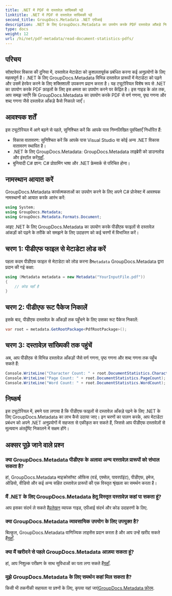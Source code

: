 ```yaml
---
title: .NET में PDF से दस्तावेज़ सांख्यिकी पढ़ें
linktitle: .NET में PDF से दस्तावेज़ सांख्यिकी पढ़ें
second_title: GroupDocs.Metadata .NET एपीआई
description: .NET के लिए GroupDocs.Metadata का उपयोग करके PDF दस्तावेज़ आँकड़े निकालना सीखें। अपने दस्तावेज़ प्रबंधन क्षमताओं को सहजता से बढ़ाएँ।
type: docs
weight: 12
url: /hi/net/pdf-metadata/read-document-statistics-pdfs/
---
```

## परिचय
सॉफ़्टवेयर विकास की दुनिया में, दस्तावेज़ मेटाडेटा को कुशलतापूर्वक प्रबंधित करना कई अनुप्रयोगों के लिए महत्वपूर्ण है। .NET के लिए GroupDocs.Metadata विभिन्न दस्तावेज़ प्रारूपों में मेटाडेटा को पढ़ने और उसमें हेरफेर करने के लिए शक्तिशाली उपकरण प्रदान करता है। यह ट्यूटोरियल विशेष रूप से .NET का उपयोग करके PDF फ़ाइलों के लिए इस क्षमता का उपयोग करने पर केंद्रित है। इस गाइड के अंत तक, आप समझ जाएँगे कि GroupDocs.Metadata का उपयोग करके PDF से वर्ण गणना, पृष्ठ गणना और शब्द गणना जैसे दस्तावेज़ आँकड़े कैसे निकाले जाएँ।
## आवश्यक शर्तें
इस ट्यूटोरियल में आगे बढ़ने से पहले, सुनिश्चित करें कि आपके पास निम्नलिखित पूर्वापेक्षाएँ निर्धारित हैं:
- विकास वातावरण: सुनिश्चित करें कि आपके पास Visual Studio या कोई अन्य .NET विकास वातावरण स्थापित है।
-  .NET के लिए GroupDocs.Metadata: GroupDocs.Metadata लाइब्रेरी को डाउनलोड और इंस्टॉल करें[यहाँ](https://releases.groupdocs.com/metadata/net/).
- बुनियादी C# ज्ञान: C# प्रोग्रामिंग भाषा और .NET फ्रेमवर्क से परिचित होना।

## नामस्थान आयात करें
GroupDocs.Metadata कार्यात्मकताओं का उपयोग करने के लिए अपने C# प्रोजेक्ट में आवश्यक नामस्थानों को आयात करके आरंभ करें:
```csharp
using System;
using GroupDocs.Metadata;
using GroupDocs.Metadata.Formats.Document;
```

आइए .NET के लिए GroupDocs.Metadata का उपयोग करके पीडीएफ फाइलों से दस्तावेज़ आंकड़ों को पढ़ने के तरीके को समझने के लिए उदाहरण को कई चरणों में विभाजित करें।
## चरण 1: पीडीएफ फाइल से मेटाडेटा लोड करें
 पहला कदम पीडीएफ फाइल से मेटाडेटा को लोड करना है`Metadata` GroupDocs.Metadata द्वारा प्रदान की गई कक्षा:
```csharp
using (Metadata metadata = new Metadata("YourInputFile.pdf"))
{
    // कोड यहाँ है
}
```
## चरण 2: पीडीएफ रूट पैकेज निकालें
इसके बाद, पीडीएफ दस्तावेज़ के आँकड़ों तक पहुँचने के लिए उसका रूट पैकेज निकालें:
```csharp
var root = metadata.GetRootPackage<PdfRootPackage>();
```
## चरण 3: दस्तावेज़ सांख्यिकी तक पहुंचें
अब, आप पीडीएफ से विभिन्न दस्तावेज़ आँकड़ों जैसे वर्ण गणना, पृष्ठ गणना और शब्द गणना तक पहुँच सकते हैं:
```csharp
Console.WriteLine("Character Count: " + root.DocumentStatistics.CharacterCount);
Console.WriteLine("Page Count: " + root.DocumentStatistics.PageCount);
Console.WriteLine("Word Count: " + root.DocumentStatistics.WordCount);
```

## निष्कर्ष
इस ट्यूटोरियल में, हमने पता लगाया है कि पीडीएफ फाइलों से दस्तावेज़ आँकड़े पढ़ने के लिए .NET के लिए GroupDocs.Metadata का लाभ कैसे उठाया जाए। इन चरणों का पालन करके, आप मेटाडेटा प्रबंधन को अपने .NET अनुप्रयोगों में सहजता से एकीकृत कर सकते हैं, जिससे आप पीडीएफ दस्तावेज़ों से मूल्यवान अंतर्दृष्टि निकालने में सक्षम होंगे।

## अक्सर पूछे जाने वाले प्रश्न
### क्या GroupDocs.Metadata पीडीएफ के अलावा अन्य दस्तावेज़ प्रारूपों को संभाल सकता है?
हां, GroupDocs.Metadata माइक्रोसॉफ्ट ऑफिस (वर्ड, एक्सेल, पावरपॉइंट), पीडीएफ, इमेज, ऑडियो, वीडियो और कई अन्य सहित दस्तावेज़ प्रारूपों की एक विस्तृत श्रृंखला का समर्थन करता है।
### मैं .NET के लिए GroupDocs.Metadata हेतु विस्तृत दस्तावेज़ कहां पा सकता हूं?
 आप इसका संदर्भ ले सकते हैं[प्रलेखन](https://reference.groupdocs.com/metadata/net/) व्यापक गाइड, एपीआई संदर्भ और कोड उदाहरणों के लिए.
### क्या GroupDocs.Metadata व्यावसायिक उपयोग के लिए उपयुक्त है?
 बिल्कुल, GroupDocs.Metadata वाणिज्यिक लाइसेंस प्रदान करता है और आप उन्हें खरीद सकते हैं[यहाँ](https://purchase.groupdocs.com/buy).
### क्या मैं खरीदने से पहले GroupDocs.Metadata आज़मा सकता हूं?
 हां, आप निशुल्क परीक्षण के साथ सुविधाओं का पता लगा सकते हैं[यहाँ](https://releases.groupdocs.com/).
### मुझे GroupDocs.Metadata के लिए समर्थन कहां मिल सकता है?
 किसी भी तकनीकी सहायता या प्रश्नों के लिए, कृपया यहां जाएं[GroupDocs.Metadata फ़ोरम](https://forum.groupdocs.com/c/metadata/14).